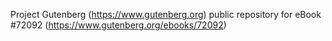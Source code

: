 Project Gutenberg (https://www.gutenberg.org) public repository
for eBook #72092 (https://www.gutenberg.org/ebooks/72092)
